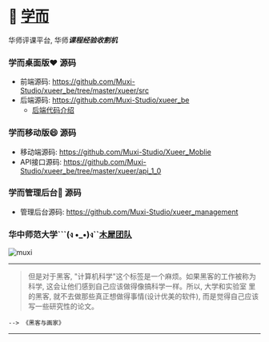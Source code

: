 # 🏫 [学而](http://xueer.ccnuer.cn)

华师评课平台, 华师***课程经验收割机***<br/>

### 学而桌面版❤️ 源码
+ 前端源码: https://github.com/Muxi-Studio/xueer_be/tree/master/xueer/src
+ 后端源码: https://github.com/Muxi-Studio/xueer_be
    + [后端代码介绍](https://github.com/Muxi-Studio/xueer_be/blob/master/be-readme.md)

### 学而移动版😄 源码
+ 移动端源码: https://github.com/Muxi-Studio/Xueer_Moblie
+ API接口源码: https://github.com/Muxi-Studio/xueer_be/tree/master/xueer/api_1_0

### 学而管理后台📝 源码
+ 管理后台源码: https://github.com/Muxi-Studio/xueer_management

### 华中师范大学```(ง •_•)ง``[木犀团队](http://muxistudio.com)
![muxi](https://avatars2.githubusercontent.com/u/10476331?v=3&s=200) <br/>
<hr/>

> 但是对于黑客, "计算机科学"这个标签是一个麻烦。如果黑客的工作被称为科学, 这会让他们感到自己应该做得像搞科学一样。所以, 大学和实验室
> 里的黑客, 就不去做那些真正想做得事情(设计优美的软件), 而是觉得自己应该写一些研究性的论文。

    --> 《黑客与画家》
<hr/>

